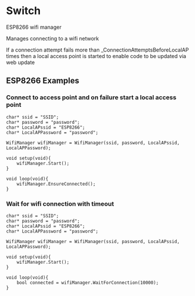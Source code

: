 # Switch
ESP8266 wifi manager

Manages connecting to a wifi network

If a connection attempt fails more than _ConnectionAttemptsBeforeLocalAP times then a local access point is started to enable code to be updated via web update

## ESP8266 Examples

### Connect to access point and on failure start a local access point

```Arduino
char* ssid = "SSID";
char* password = "password";
char* LocalAPssid = "ESP8266";
char* LocalAPPassword = "password";

WifiManager wifiManager = WifiManager(ssid, password, LocalAPssid, LocalAPPassword);

void setup(void){
    wifiManager.Start();
}

void loop(void){
    wifiManager.EnsureConnected();
}
```

### Wait for wifi connection with timeout

```Arduino
char* ssid = "SSID";
char* password = "password";
char* LocalAPssid = "ESP8266";
char* LocalAPPassword = "password";

WifiManager wifiManager = WifiManager(ssid, password, LocalAPssid, LocalAPPassword);

void setup(void){
    wifiManager.Start();
}

void loop(void){
    bool connected = wifiManager.WaitForConnection(10000);
}
```